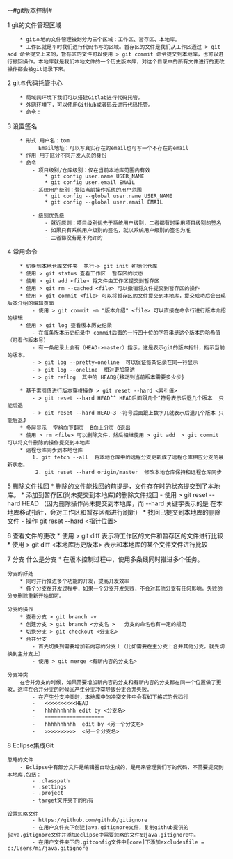 --#git版本控制#

1 git的文件管理区域
	
		* git本地的文件管理被划分为三个区域：工作区、暂存区、本地库。
		* 工作区就是平时我们进行代码书写的区域。暂存区的文件是我们从工作区通过 > git add 命令提交上来的，暂存区的文件可以使用 > git commit 命令提交到本地库，也可以进行撤回操作。本地库就是我们本地文件的一个历史版本库，对这个目录中的所有文件进行的更改操作都会被git记录下来。

2 git与代码托管中心
	
		* 局域网环境下我们可以搭建Gitlab进行代码托管。
		* 外网环境下，可以使用GitHub或者码云进行代码托管。
		* 命令：

3 设置签名
	
		* 形式 用户名：tom
			  Email地址：可以写真实存在的email也可写一个不存在的email
		* 作用 用于区分不同开发人员的身份
		* 命令
			- 项目级别/仓库级别：仅在当前本地库范围内有效
				* git config user.name USER_NAME
				* git config user.email EMAIL
			- 系统用户级别：登陆当前操作系统的用户范围
				* git config --global user.name USER_NAME
				* git config --global user.email EMAIL
				
			- 级别优先级
				- 就近原则：项目级别优先于系统用户级别，二者都有时采用项目级别的签名
				- 如果只有系统用户级别的签名，就以系统用户级别的签名为准
				- 二者都没有是不允许的


4 常用命令
		
		* 切换到本地仓库文件夹  执行-> git init 初始化仓库
		* 使用 > git status 查看工作区  暂存区的状态
		* 使用 > git add <file> 将文件由工作区提交到暂存区
		* 使用 > git rm --cached <file> 可以撤销将文件提交到暂存区的操作
		* 使用 > git commit <file> 可以将暂存区的文件提交到本地库，提交成功后会出现版本介绍的编辑页面
			- 使用 > git commit -m "版本介绍" <file> 可以直接在命令行进行版本介绍的编辑
		* 使用 > git log 查看版本历史纪录
			- 在每条版本历史纪录中 commit后面的一行四十位的字符串是这个版本的哈希值（可看作版本号）
			- 有一条纪录上会有（HEAD->master）指示，这是表示git的版本指针，指示当前的版本。
			- > git log --pretty=oneline  可以保证每条记录在同一行显示
			- > git log --oneline  相对更加简洁
			- > git reflog  其中的 HEAD@{移动到当前版本需要多少步}
			
		* 基于索引值进行版本穿梭操作 > git reset --hard <索引值>
			- > git reset --hard HEAD^^ HEAD后面跟几个^符号表示后退几个版本  只能后退
			- > git reset --hard HEAD~3 ~符号后面跟上数字几就表示后退几个版本 只能后退J
		* 多屏显示  空格向下翻页  B向上分页 Q退出
		* 使用 > rm <file> 可以删除文件，然后相继使用 > git add  > git commit 可以将文件删除的操作提交到本地库
		* 远程仓库同步到本地仓库
			1. git fetch --all  将本地仓库中的远程分支更新成了远程仓库相应分支的最新状态。
	         2. git reset --hard origin/master  修改本地仓库保持和远程仓库同步

5 删除文件找回
		* 删除的文件能找回的前提是，文件存在时的状态提交到了本地库。
		* 添加到暂存区(尚未提交到本地库)的删除文件找回
			- 使用 > git reset --hard HEAD （因为删除操作尚未提交到本地库，而 --hard 关键字表示的是 在本地库移动指针，会对工作区和暂存区都进行刷新）
		* 找回已提交到本地库的删除文件
			- 操作 git reset --hard <指针位置>
		
6 查看文件的更改
		* 使用 > git diff <file> 表示将工作区的文件和暂存区的文件进行比较
		* 使用 > git diff <本地库历史版本> <file> 表示和本地库的某个文件文件进行比较


7 分支
	什么是分支 
		* 在版本控制过程中，使用多条线同时推进多个任务。
		
	分支的好处
		* 同时并行推进多个功能的开发，提高开发效率
		* 各个分支在开发过程中，如果一个分支开发失败，不会对其他分支有任何影响。失败的分支删除重新开始即可。
	
	分支的操作
		* 查看分支 > git branch -v
		* 创建分支 > git branch <分支名 >   分支的命名也有一定的规范
		* 切换分支 > git checkout <分支名>   
		* 合并分支 
			- 首先切换到需要增加新内容的分支上（比如需要在主分支上合并其他分支，就先切换到主分支上）
			- 使用 > git merge <有新内容的分支名>
	
	分支冲突
		在合并分支的时候，如果需要增加新内容的分支和有新内容的分支都在同一个位置做了更改，这样在合并分支的时候回产生分支冲突导致分支合并失败。
			- 在产生分支冲突时，本地库中的冲突文件中会有如下格式的代码行
			-   <<<<<<<<<<HEAD
			-   hhhhhhhhhh edit by <分支名>
			-   ===================
			-   hhhhhhhhhh  edit by <另一个分支名>
			-   >>>>>>>>>>  <另一个分支名>


8 Eclipse集成Git
	
	忽略的文件
		- Eclipse中有部分文件是编辑器自动生成的，是用来管理我们写的代码，不需要提交到本地库,包括：
			- .classpath
			- .settings
			- .project
			- target文件夹下的所有
	
	设置忽略文件
			- https://github.com/github/gitignore
			- 在用户文件夹下创建java.gitignore文件，复制github提供的java.gitignore文件并添加eclipse中需要忽略的文件到java.gitignore中。
			- 在用户文件夹下的.gitconfig文件中[core]下添加excludesfile = c:/Users/mi/java.gitignore 

